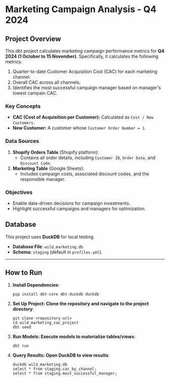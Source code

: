 # Marketing Campaign Analysis - Q4 2024

## Project Overview
This dbt project calculates marketing campaign performance metrics for **Q4 2024 (1 October to 15 November)**. Specifically, it calculates the following metrics:
1. Quarter-to-date Customer Acquisition Cost (CAC) for each marketing channel.
2. Overall CAC across all channels.
3. Identifies the most successful campaign manager based on manager's lowest campain CAC.

### Key Concepts
- **CAC (Cost of Acquisition per Customer):** Calculated as `Cost / New Customers`.
- **New Customer:** A customer whose `Customer Order Number = 1`.

### Data Sources
1. **Shopify Orders Table** (Shopify platform):
   - Contains all order details, including `Customer ID`, `Order Date`, and `Discount Code`.
2. **Marketing Table** (Google Sheets):
   - Includes campaign costs, associated discount codes, and the responsible manager.

### Objectives
- Enable data-driven decisions for campaign investments.
- Highlight successful campaigns and managers for optimization.

## **Database**
This project uses **DuckDB** for local testing.
- **Database File**: `wild_marketing.db`
- **Schema**: `staging` (default in `profiles.yml`).

---

## **How to Run**
1. **Install Dependencies**:
    ```
    pip install dbt-core dbt-duckdb duckdb
    ```
2. **Set Up Project: Clone the repository and navigate to the project directory**:
    ```
    git clone <repository-url>
    cd wild_marketing_cac_project
    dbt seed
    ```
3. **Run Models: Execute models to materialize tables/views**:
    ```
    dbt run
    ```
4. **Query Results: Open DuckDB to view results**:
    ```
    duckdb wild_marketing.db
    select * from staging.cac_by_channel;
    select * from staging.most_successful_manager;
    ```
